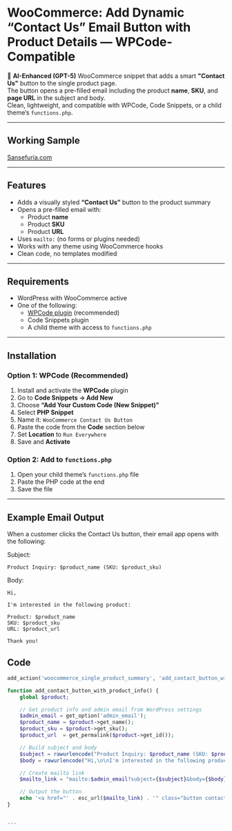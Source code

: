 # WooCommerce: Add Dynamic “Contact Us” Email Button with Product Details — WPCode-Compatible

🤖 **AI-Enhanced (GPT-5)** WooCommerce snippet that adds a smart **"Contact Us"** button to the single product page.  
The button opens a pre-filled email including the product **name**, **SKU**, and **page URL** in the subject and body.  
Clean, lightweight, and compatible with WPCode, Code Snippets, or a child theme’s `functions.php`.

---

## Working Sample
[Sansefuria.com](https://sansefuria.com/plants/sansevieria-cylindrica-african-spear-plant-medium-cbsan02/)

---

## Features

- Adds a visually styled **“Contact Us”** button to the product summary
- Opens a pre-filled email with:
  - Product **name**
  - Product **SKU**
  - Product **URL**
- Uses `mailto:` (no forms or plugins needed)
- Works with any theme using WooCommerce hooks
- Clean code, no templates modified

---

## Requirements

- WordPress with WooCommerce active
- One of the following:
  - [WPCode plugin](https://wordpress.org/plugins/wpcode/) (recommended)
  - Code Snippets plugin
  - A child theme with access to `functions.php`

---

## Installation

### Option 1: WPCode (Recommended)

1. Install and activate the **WPCode** plugin
2. Go to **Code Snippets → Add New**
3. Choose **“Add Your Custom Code (New Snippet)”**
4. Select **PHP Snippet**
5. Name it: `WooCommerce Contact Us Button`
6. Paste the code from the **Code** section below
7. Set **Location** to `Run Everywhere`
8. Save and **Activate**

### Option 2: Add to `functions.php`

1. Open your child theme’s `functions.php` file
2. Paste the PHP code at the end
3. Save the file

---

## Example Email Output
When a customer clicks the Contact Us button, their email app opens with the following:

Subject:
```
Product Inquiry: $product_name (SKU: $product_sku)
```

Body:
```
Hi,

I'm interested in the following product:

Product: $product_name
SKU: $product_sku  
URL: $product_url

Thank you!
```

## Code

```php
add_action('woocommerce_single_product_summary', 'add_contact_button_with_product_info', 25);

function add_contact_button_with_product_info() {
    global $product;

    // Get product info and admin email from WordPress settings
    $admin_email = get_option('admin_email');
    $product_name = $product->get_name();
    $product_sku = $product->get_sku();
    $product_url  = get_permalink($product->get_id());

    // Build subject and body
    $subject = rawurlencode("Product Inquiry: $product_name (SKU: $product_sku)");
    $body = rawurlencode("Hi,\n\nI'm interested in the following product:\n\nProduct: $product_name\nSKU: $product_sku\nURL: $product_url\n\nThank you!");

    // Create mailto link
    $mailto_link = "mailto:$admin_email?subject={$subject}&body={$body}";

    // Output the button
    echo '<a href="' . esc_url($mailto_link) . '" class="button contact-button" style="margin-top: 15px; display: inline-block;">Contact Us</a>';
}


---
